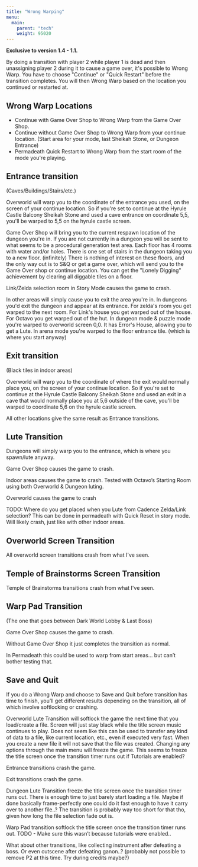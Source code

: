 ```yaml
---
title: "Wrong Warping"
menu:
  main:
    parent: "tech"
    weight: 95020
---
```


**Exclusive to version 1.4 - 1.1.**

By doing a transition with player 2 while player 1 is dead and then unassigning player 2 during it to cause a game over, it's possible to Wrong Warp.
You have to choose "Continue" or "Quick Restart" before the transition completes.
You will then Wrong Warp based on the location you continued or restarted at.

## Wrong Warp Locations

- Continue with Game Over Shop to Wrong Warp from the Game Over Shop.
- Continue without Game Over Shop to Wrong Warp from your continue location. (Start area for your mode, last Sheikah Stone, or Dungeon Entrance)
- Permadeath Quick Restart to Wrong Warp from the start room of the mode you're playing.

## Entrance transition
(Caves/Buildings/Stairs/etc.)

Overworld will warp you to the coordinate of the entrance you used, on the screen of your continue location.
So if you're set to continue at the Hyrule Castle Balcony Sheikah Stone and used a cave entrance on coordinate 5,5, you'll be warped to 5,5 on the hyrule castle screen.

Game Over Shop will bring you to the current respawn location of the dungeon you're in.
If you are not currently in a dungeon you will be sent to what seems to be a procedural generation test area.
Each floor has 4 rooms with water and/or holes. There is one set of stairs in the dungeon taking you to a new floor. (infinitely)
There is nothing of interest on these floors, and the only way out is to S&Q or get a game over, which will send you to the Game Over shop or continue location.
You can get the "Lonely Digging" achievement by clearing all diggable tiles on a floor.

Link/Zelda selection room in Story Mode causes the game to crash.

In other areas will simply cause you to exit the area you're in.
In dungeons you'd exit the dungeon and appear at its entrance.
For zelda's room you get warped to the next room.
For Link's house you get warped out of the house.
For Octavo you get warped out of the hut.
In dungeon mode & puzzle mode you're warped to overworld screen 0,0. It has Error's House, allowing you to get a Lute.
In arena mode you're warped to the floor entrance tile. (which is where you start anyway)

## Exit transition
(Black tiles in indoor areas)

Overworld will warp you to the coordinate of where the exit would normally place you, on the screen of your continue location.
So if you're set to continue at the Hyrule Castle Balcony Sheikah Stone and used an exit in a cave that would normally place you at 5,6 outside of the cave, you'll be warped to coordinate 5,6 on the hyrule castle screen.

All other locations give the same result as Entrance transitions.

## Lute Transition
Dungeons will simply warp you to the entrance, which is where you spawn/lute anyway.

Game Over Shop causes the game to crash.

Indoor areas causes the game to crash.
Tested with Octavo’s Starting Room using both Overworld & Dungeon luting.

Overworld causes the game to crash

TODO: Where do you get placed when you Lute from Cadence Zelda/Link selection?
This can be done in permadeath with Quick Reset in story mode.
Will likely crash, just like with other indoor areas.

## Overworld Screen Transition
All overworld screen transitions crash from what I've seen.

## Temple of Brainstorms Screen Transition
Temple of Brainstorms transitions crash from what I've seen.

## Warp Pad Transition
(The one that goes between Dark World Lobby & Last Boss)

Game Over Shop causes the game to crash.

Without Game Over Shop it just completes the transition as normal.

In Permadeath this could be used to warp from start areas… but can’t bother testing that.

## Save and Quit
If you do a Wrong Warp and choose to Save and Quit before transition has time to finish, you’ll get different results depending on the transition, all of which involve softlocking or crashing.

Overworld Lute Transition will softlock the game the next time that you load/create a file.
Screen will just stay black while the title screen music continues to play.
Does not seem like this can be used to transfer any kind of data to a file, like current location, etc., even if executed very fast.
When you create a new file it will not save that the file was created.
Changing any options through the main menu will freeze the game.
This seems to freeze the title screen once the transition timer runs out if Tutorials are enabled?

Entrance transitions crash the game.

Exit transitions crash the game.

Dungeon Lute Transition freeze the title screen once the transition timer runs out.
There is enough time to just barely start loading a file. Maybe if done basically frame-perfectly one could do it fast enough to have it carry over to another file..?
The transition is probably way too short for that tho, given how long the file selection fade out is.

Warp Pad transition softlock the title screen once the transition timer runs out.
TODO - Make sure this wasn’t because tutorials were enabled..

What about other transitions, like collecting instrument after defeating a boss.
Or even cutscene after defeating ganon..? (probably not possible to remove P2 at this time. Try during credits maybe?)
